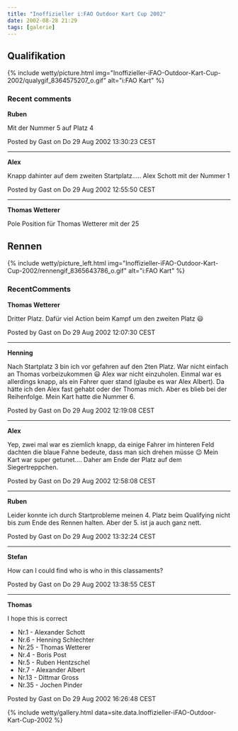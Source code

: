 ```yaml
---
title: "Inoffizieller i:FAO Outdoor Kart Cup 2002"
date: 2002-08-28 21:29
tags: [galerie]
---
```


## Qualifikation

{% include wetty/picture.html img="Inoffizieller-iFAO-Outdoor-Kart-Cup-2002/qualygif_8364575207_o.gif" alt="i:FAO Kart" %}


### Recent comments

**Ruben**

Mit der Nummer 5 auf Platz 4

Posted by Gast on Do 29 Aug 2002 13:30:23 CEST

----

**Alex**

Knapp dahinter auf dem zweiten Startplatz..... Alex Schott mit der Nummer 1

Posted by Gast on Do 29 Aug 2002 12:55:50 CEST

----

**Thomas Wetterer**

Pole Position für Thomas Wetterer mit der 25 

## Rennen

{% include wetty/picture_left.html img="Inoffizieller-iFAO-Outdoor-Kart-Cup-2002/rennengif_8365643786_o.gif" alt="i:FAO Kart" %}


### RecentComments

**Thomas Wetterer**

Dritter Platz. Dafür viel Action beim Kampf um den zweiten Platz :smiley:

Posted by Gast on Do 29 Aug 2002 12:07:30 CEST

----

**Henning**

Nach Startplatz 3 bin ich vor gefahren auf den 2ten Platz. War nicht einfach an Thomas vorbeizukommen :smiley: Alex war nicht einzuholen. Einmal war es allerdings knapp, als ein Fahrer quer stand (glaube es war Alex Albert). Da hätte ich den Alex fast gehabt oder der Thomas mich. Aber es blieb bei der Reihenfolge. Mein Kart hatte die Nummer 6.

Posted by Gast on Do 29 Aug 2002 12:19:08 CEST

----

**Alex**

Yep, zwei mal war es ziemlich knapp, da einige Fahrer im hinteren Feld dachten die blaue Fahne bedeute, dass man sich drehen müsse :wink:
Mein Kart war super getunet.... Daher am Ende der Platz auf dem Siegertreppchen.

Posted by Gast on Do 29 Aug 2002 12:58:08 CEST

----

**Ruben**

Leider konnte ich durch Startprobleme meinen 4. Platz beim Qualifying nicht bis zum Ende des Rennen halten. Aber der 5. ist ja auch ganz nett.

Posted by Gast on Do 29 Aug 2002 13:32:24 CEST

----

**Stefan**

How can I could find who is who in this classaments?

Posted by Gast on Do 29 Aug 2002 13:38:55 CEST

----

**Thomas**

I hope this is correct 

* Nr.1 - Alexander Schott 
* Nr.6 - Henning Schlechter 
* Nr.25 - Thomas Wetterer 
* Nr.4 - Boris Post
* Nr.5 - Ruben Hentzschel 
* Nr.7 - Alexander Albert 
* Nr.13 - Dittmar Gross 
* Nr.35 - Jochen Pinder

Posted by Gast on Do 29 Aug 2002 16:26:48 CEST

{% include wetty/gallery.html data=site.data.Inoffizieller-iFAO-Outdoor-Kart-Cup-2002 %}